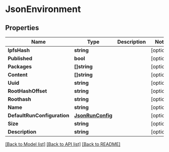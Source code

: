 # JsonEnvironment

## Properties

Name | Type | Description | Notes
------------ | ------------- | ------------- | -------------
**IpfsHash** | **string** |  | [optional] 
**Published** | **bool** |  | [optional] 
**Packages** | **[]string** |  | [optional] 
**Content** | **[]string** |  | [optional] 
**Uuid** | **string** |  | [optional] 
**RootHashOffset** | **string** |  | [optional] 
**Roothash** | **string** |  | [optional] 
**Name** | **string** |  | [optional] 
**DefaultRunConfiguration** | [**JsonRunConfig**](json_RunConfig.md) |  | [optional] 
**Size** | **string** |  | [optional] 
**Description** | **string** |  | [optional] 

[[Back to Model list]](../README.md#documentation-for-models) [[Back to API list]](../README.md#documentation-for-api-endpoints) [[Back to README]](../README.md)


